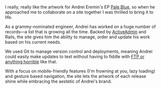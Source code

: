 I really, really like the artwork for Andrei Eremin's EP [Pale Blue](https://andreieremin.bandcamp.com/album/pale-blue), so when he approached me to collaborate on a site together I was thrilled to bring it to life.

As a grammy-nominated engineer, Andrei has worked on a huge number of records—a list that is growing all the time. Backed by [ActiveAdmin](http://activeadmin.info/) and Rails, the site gives him the ability to manage, order and update his work based on his current needs.

We used Git to manage version control and deployments, meaning Andrei could easily make updates to text without having to fiddle with [FTP or anything horrible](http://charliegleason.com/articles/deploying-to-github-pages-with-gulp) like that.

With a focus on mobile-friendly features (I'm frowning at you, lazy loading) and gesture based navigation, the site lets the artwork of each release shine while embracing the aestetic of Andrei's brand.